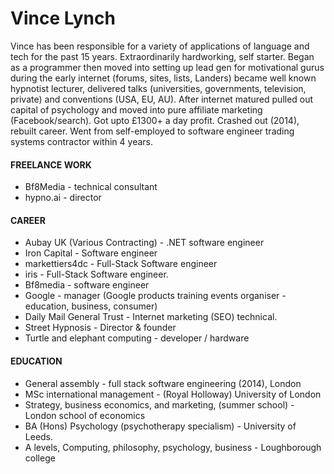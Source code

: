 # Vince Lynch
Vince has been responsible for a variety of applications of language and tech for the past 15 years.
Extraordinarily hardworking, self starter. Began as a programmer then moved into setting up lead gen for motivational gurus during the early internet (forums, sites, lists, Landers) became well known hypnotist lecturer, delivered talks (universities, governments, television, private) and conventions (USA, EU, AU). After internet matured pulled out capital of psychology and moved into pure affiliate marketing (Facebook/search). Got upto £1300+ a day profit. Crashed out (2014), rebuilt career. Went from self-employed to software engineer trading systems contractor within 4 years.

#### FREELANCE WORK
- Bf8Media - technical consultant
- hypno.ai - director

#### CAREER
- Aubay UK (Various Contracting) - .NET software engineer
- Iron Capital - Software engineer
- markettiers4dc - Full-Stack Software engineer
- iris - Full-Stack Software engineer.
- Bf8media - software engineer
- Google - manager (Google products training events organiser - education, business, consumer)
- Daily Mail General Trust - Internet marketing (SEO) technical.
- Street Hypnosis - Director & founder
- Turtle and elephant computing - developer / hardware

#### EDUCATION
- General assembly - full stack software engineering (2014), London
- MSc international management - (Royal Holloway) University of London
- Strategy, business economics, and marketing, (summer school) - London school of economics
- BA (Hons) Psychology (psychotherapy specialism) - University of Leeds.
- A levels, Computing, philosophy, psychology, business - Loughborough college
